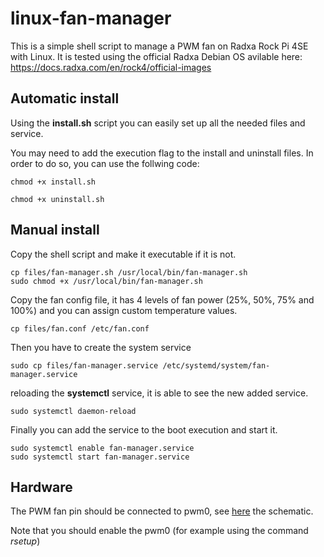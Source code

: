# linux-fan-manager

This is a simple shell script to manage a PWM fan on Radxa Rock Pi 4SE with Linux. It is tested using the official Radxa Debian OS avilable here: https://docs.radxa.com/en/rock4/official-images

## Automatic install

Using the **install.sh** script you can easily set up all the needed files and service.

You may need to add the execution flag to the install and uninstall files. In order to do so, you can use the follwing code:

```shell
chmod +x install.sh

chmod +x uninstall.sh
```

## Manual install

Copy the shell script and make it executable if it is not.

```shell
cp files/fan-manager.sh /usr/local/bin/fan-manager.sh
sudo chmod +x /usr/local/bin/fan-manager.sh
```

Copy the fan config file, it has 4 levels of fan power (25%, 50%, 75% and 100%) and you can assign custom temperature values.

```shell
cp files/fan.conf /etc/fan.conf
```

Then you have to create the system service

```shell
sudo cp files/fan-manager.service /etc/systemd/system/fan-manager.service
```

reloading the **systemctl** service, it is able to see the new added service.

```shell
sudo systemctl daemon-reload
```

Finally you can add the service to the boot execution and start it.

```shell
sudo systemctl enable fan-manager.service
sudo systemctl start fan-manager.service
```

## Hardware

The PWM fan pin should be connected to pwm0, see [here](https://wiki.radxa.com/Rock4/hardware/gpio) the schematic.

Note that you should enable the pwm0 (for example using the command _rsetup_)
